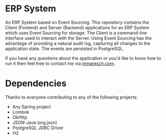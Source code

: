 # ERP System
An ERP System based on Event Sourcing. This repository contains the Client (Fontend) and Server (Backend) applications for an ERP System which uses Event Sourcing for storage. The Client is a command-line interface used to interact with the Server. Using Event Sourcing has the advantage of providing a natural audit log, capturing all changes to the application state. The events are persisted in PostgreSQL. 

If you have any questions about the application or you'd like to know how to run it then feel free to contact me via [mmaresch.com](http://mmaresch.com).

# Dependencies
Thanks to everyone contributing to any of the following projects:
- Any Spring project
- Lombok
- OkHttp
- JSON-Java (org.json)
- PostgreSQL JDBC Driver
- H2
